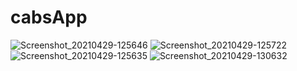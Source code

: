 # cabsApp
![Screenshot_20210429-125646](https://user-images.githubusercontent.com/73684039/116517490-ab9eee80-a8ec-11eb-8975-0701beae6ec9.png)
![Screenshot_20210429-125722](https://user-images.githubusercontent.com/73684039/116517513-b48fc000-a8ec-11eb-8a2b-4d3f714b162f.png)
![Screenshot_20210429-125635](https://user-images.githubusercontent.com/73684039/116517517-b6598380-a8ec-11eb-880e-22e27e79f46e.png)
![Screenshot_20210429-130632](https://user-images.githubusercontent.com/73684039/116517523-b78ab080-a8ec-11eb-88b0-79dcb146d4c8.png)
